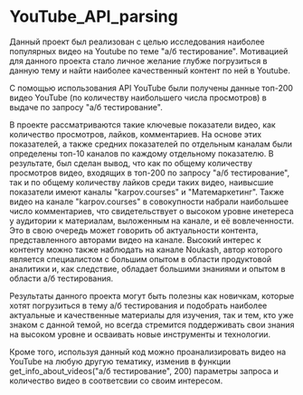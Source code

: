 # YouTube_API_parsing

Данный проект был реализован с целью исследования наиболее популярных видео на Youtube по теме "a/б тестирование". Мотивацией для данного проекта стало личное желание глубже погрузиться в данную тему и найти наиболее качественный контент по ней в Youtube.

C помощью использования API YouTube были получены данные топ-200 видео YouTube (по количеству наибольшего числа просмотров) в выдаче по запросу "а/б тестирование".

В проекте рассматриваются такие ключевые показатели видео, как количество просмотров, лайков, комментариев. На основе этих показателей, а также средних показателей по отдельным каналам были определены топ-10 каналов по каждому отдельному показателю. В результате, был сделан вывод, что как по общему количеству просмотров видео, входящих в топ-200 по запросу "а/б тестирование", так и по общему количеству лайков среди таких видео, наивысшие показатели имеют каналы "karpov.courses" и "Матемаркетинг". Также видео на канале "karpov.courses" в совокупности набрали наибольшее число комментариев, что свидетельствует о высоком уровне инетереса у аудитории к материалам, выложенным на канале, и её вовлеченности. Это в свою очередь может говорить об актуальности контента, представленного авторами видео на канале. Высокий интерес к контенту можно также наблюдать на канале Noukash, автор которого является специалистом с большим опытом в области продуктовой аналитики и, как следствие, обладает большими знаниями и опытом в области а/б тестирования. 

Результаты данного проекта могут быть полезны как новичкам, которые хотят погрузиться в тему а/б тестирования и подобрать наиболее актуальные и качественные материалы для изучения, так и тем, кто уже знаком с данной темой, но всегда стремится поддерживать свои знания на высоком уровне и осваивать новые инструменты и технологии. 

Кроме того, используя данный код можно проанализировать видео на YouTube на любую другую тематику, изменив в функции get_info_about_videos("а/б тестирование", 200) параметры запроса и количество видео в соответсвии со своим интересом. 
